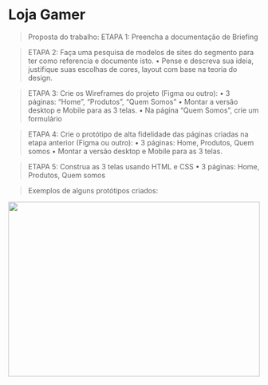 # Loja Gamer
> Proposta do trabalho:
> ETAPA 1: Preencha a documentação de Briefing 

>ETAPA 2: Faça uma pesquisa de modelos de sites do segmento para ter como referencia e documente isto.
• Pense e descreva sua ideia, justifique suas escolhas de cores, layout com base na teoria do design. 

> ETAPA 3: Crie os Wireframes do projeto (Figma ou outro): 
• 3 páginas: “Home”, “Produtos”, “Quem Somos” 
• Montar a versão desktop e Mobile para as 3 telas. 
• Na página “Quem Somos”, crie um formulário 

> ETAPA 4: Crie o protótipo de alta fidelidade das páginas criadas na etapa anterior (Figma ou outro):
 • 3 páginas: Home, Produtos, Quem somos 
• Montar a versão desktop e Mobile para as 3 telas. 

> ETAPA 5: Construa as 3 telas usando HTML e CSS 
• 3 páginas: Home, Produtos, Quem somos

> Exemplos de alguns protótipos criados:
 <img width="100%" height="350px" src="/propotipo/1.JPG">
